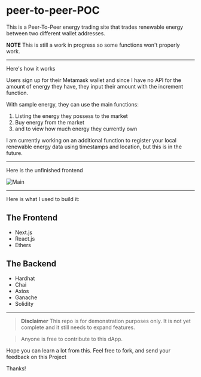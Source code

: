 # peer-to-peer-POC

This is a Peer-To-Peer energy trading site that trades renewable energy between two different wallet addresses.

**NOTE** This is still a work in progress so some functions won't properly work. 
_______

Here's how it works

Users sign up for their Metamask wallet and since I have no API for the amount of energy they have, they input their amount with the increment function.

With sample energy, they can use the main functions:

1. Listing the energy they possess to the market
2. Buy energy from the market
3. and to view how much energy they currently own

I am currently working on an additional function to register your local renewable energy data using timestamps and location, but this is in the future.

____

Here is the unfinished frontend

![Main](/images/Ethuan1.png)

____

Here is what I used to build it:

## The Frontend

* Next.js
* React.js
* Ethers

## The Backend

* Hardhat
* Chai
* Axios
* Ganache
* Solidity

___

> **Disclaimer**
> This repo is for demonstration purposes only. It is not yet complete and it still needs to expand features. 

> Anyone is free to contribute to this dApp. 

Hope you can learn a lot from this.
Feel free to fork, and send your feedback on this Project

Thanks!

